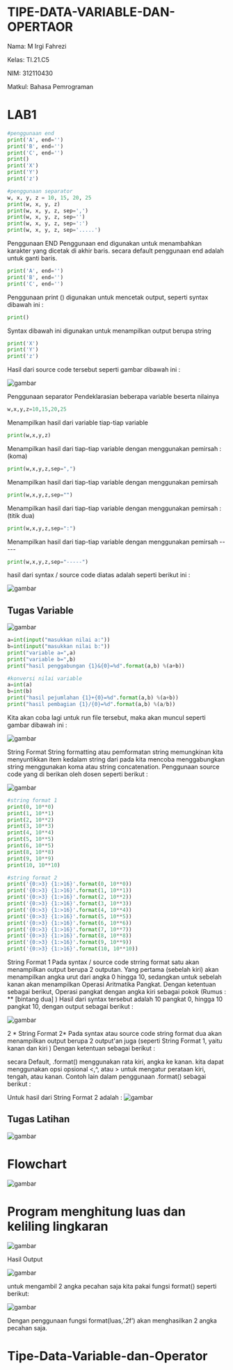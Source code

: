 # TIPE-DATA-VARIABLE-DAN-OPERTAOR
Nama: M Irgi Fahrezi

Kelas: TI.21.C5

NIM: 312110430

Matkul: Bahasa Pemrograman

# LAB1
```python
#penggunaan end
print('A', end='')
print('B', end='')
print('C', end='')
print()
print('X')
print('Y')
print('z')

#penggunaan separator
w, x, y, z = 10, 15, 20, 25
print(w, x, y, z)
print(w, x, y, z, sep=',')
print(w, x, y, z, sep='')
print(w, x, y, z, sep=':')
print(w, x, y, z, sep='.....')
````

Penggunaan END Penggunaan end digunakan untuk menambahkan karakter yang dicetak di akhir baris. secara default penggunaan end adalah untuk ganti baris.

```python
print('A', end='')
print('B', end='')
print('C', end='')
```
Penggunaan print () digunakan untuk mencetak output, seperti syntax dibawah ini :
```python
print()
```
Syntax dibawah ini digunakan untuk menampilkan output berupa string
```python
print('X')
print('Y')
print('z')
```
Hasil dari source code tersebut seperti gambar dibawah ini :

![gambar](https://user-images.githubusercontent.com/92860414/139844665-c1770f59-e714-40f0-96ad-d4d6623e634e.png)

Penggunaan separator
Pendeklarasian beberapa variable beserta nilainya
```python
w,x,y,z=10,15,20,25
```
Menampilkan hasil dari variable tiap-tiap variable
```python
print(w,x,y,z)
```
Menampilkan hasil dari tiap-tiap variable dengan menggunakan pemirsah : (koma)
```python
print(w,x,y,z,sep=",")
```
Menampilkan hasil dari tiap-tiap variable dengan menggunakan pemirsah

```python
print(w,x,y,z,sep="")
```
Menampilkan hasil dari tiap-tiap variable dengan menggunakan pemirsah : (titik dua)
```python
print(w,x,y,z,sep=":")
```
Menampilkan hasil dari tiap-tiap variable dengan menggunakan pemirsah -----
```python
print(w,x,y,z,sep="-----")
```
hasil dari syntax / source code diatas adalah seperti berikut ini :

![gambar](https://user-images.githubusercontent.com/92860414/139844989-092f45f9-cbe6-471c-a702-1b9719f66cd1.png)

## Tugas Variable

![gambar](https://user-images.githubusercontent.com/72906579/98073838-c5123100-1e9b-11eb-8f98-b9169d72f107.png)
```python
a=int(input("masukkan nilai a:"))
b=int(input("masukkan nilai b:"))
print("variable a=",a)
print("variable b=",b)
print("hasil penggabungan {1}&{0}=%d".format(a,b) %(a+b))

#konversi nilai variable
a=int(a)
b=int(b)
print("hasil pejumlahan {1}+{0}=%d".format(a,b) %(a+b))
print("hasil pembagian {1}/{0}=%d".format(a,b) %(a/b))
```
Kita akan coba lagi untuk run file tersebut, maka akan muncul seperti gambar dibawah ini :

![gambar](https://user-images.githubusercontent.com/92860414/139845691-6cae666a-c484-46d2-9ae2-3023784157eb.png)

String Format
String formatting atau pemformatan string memungkinan kita menyuntikkan item kedalam string dari pada kita mencoba menggabungkan string menggunakan koma atau string concatenation.
Penggunaan source code yang di berikan oleh dosen seperti berikut :

![gambar](https://user-images.githubusercontent.com/72906579/98077922-ab74e780-1ea3-11eb-9a0f-af6e704ccd67.png)

```python
#string format 1
print(0, 10**0)
print(1, 10**1)
print(2, 10**2)
print(3, 10**3)
print(4, 10**4)
print(5, 10**5)
print(6, 10**5)
print(8, 10**8)
print(9, 10**9)
print(10, 10**10)

#string format 2
print('{0:>3} {1:>16}'.format(0, 10**0))
print('{0:>3} {1:>16}'.format(1, 10**1))
print('{0:>3} {1:>16}'.format(2, 10**2))
print('{0:>3} {1:>16}'.format(3, 10**3))
print('{0:>3} {1:>16}'.format(4, 10**4))
print('{0:>3} {1:>16}'.format(5, 10**5))
print('{0:>3} {1:>16}'.format(6, 10**6))
print('{0:>3} {1:>16}'.format(7, 10**7))
print('{0:>3} {1:>16}'.format(8, 10**8))
print('{0:>3} {1:>16}'.format(9, 10**9))
print('{0:>3} {1:>16}'.format(10, 10**10))
```
String Format 1
Pada syntax / source code strring format satu akan menampilkan output berupa 2 outputan.
Yang pertama (sebelah kiri) akan menampilkan angka urut dari angka 0 hingga 10, sedangkan untuk sebelah kanan akan menampilkan Operasi Aritmatika Pangkat.
Dengan ketentuan sebagai berikut, Operasi pangkat dengan angka kiri sebagai pokok (Rumus : ** [bintang dua] )
Hasil dari syntax tersebut adalah 10 pangkat 0, hingga 10 pangkat 10, dengan output sebagai berikut :

![gambar](https://user-images.githubusercontent.com/92860414/140012781-3ab41463-c486-4c1a-ad5c-673abad11a15.png)

2 * String Format 2*
Pada syntax atau source code string format dua akan menampilkan output berupa 2 output'an juga (seperti String Format 1, yaitu kanan dan kiri )
Dengan ketentuan sebagai berikut :

secara Default, .format() menggunakan rata kiri, angka ke kanan. kita dapat menggunakan opsi opsional <,^, atau > untuk mengatur perataan kiri, tengah, atau kanan. Contoh lain dalam penggunaan .format() sebagai berikut :

Untuk hasil dari String Format 2 adalah :
![gambar](https://user-images.githubusercontent.com/92860414/140013010-e03be1cc-270e-4d49-900b-19a88be9c0fd.png)




## Tugas Latihan
![gambar](https://user-images.githubusercontent.com/92860414/139846060-c8f5bba5-45c8-4560-be83-f5f6e3a7da83.png)

# Flowchart
![gambar](https://user-images.githubusercontent.com/92860414/139847099-e711ad6b-6ed9-4ecb-a321-9d27321c3406.png)

# Program menghitung luas dan keliling lingkaran

![gambar](https://user-images.githubusercontent.com/92860414/139847354-6ae7d855-746a-4fe9-a1b3-051f682c1450.png)

Hasil Output

![gambar](https://user-images.githubusercontent.com/92860414/139848894-6ecd24c9-ebf6-427a-8b02-70fa239417ea.png)

untuk mengambil 2 angka pecahan saja kita pakai fungsi format() seperti berikut:

![gambar](https://user-images.githubusercontent.com/92860414/139849197-31e6c23d-cd3f-4ef0-8045-6bc7d9b85d2c.png)

Dengan penggunaan fungsi format(luas,’.2f’) akan menghasilkan 2 angka pecahan saja.
# Tipe-Data-Variable-dan-Operator
